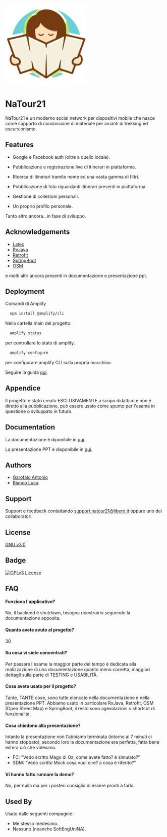 
![Logo](https://github.com/Endless077/NaTour21/blob/main/Varie/Logo/app_logo.png)

# NaTour21

NaTour21 è un moderno social network per dispositivi mobile che nasce come supporto di condivisione di materiale per amanti di trekking ed escursionismo.

## Features

- Google e Facebook auth (oltre a quello locale).

- Pubblicazione e registrazione live di itinerari in piattaforma.

- Ricerca di itinerari tramite nome ed una vasta gamma di filtri.

- Pubblicazione di foto riguardanti itinerari presenti in piattaforma.

- Gestione di collezioni personali.

- Un proprio profilo personale.

Tanto altro ancora…in fase di sviluppo.

## Acknowledgements

- [Latex](https://www.overleaf.com/learn/latex/Tutorials)
- [RxJava](https://github.com/ReactiveX/RxJava)
- [Retrofit](https://square.github.io/retrofit/)
- [SpringBoot](https://docs.spring.io/spring-boot/docs/current/reference/htmlsingle/)
- [OSM](https://wiki.openstreetmap.org/wiki/API)

e molti altri ancora presenti in documentazione e presentazione ppt.

## Deployment

Comandi di Amplify

```bash
  npm install @amplify/cli
```

Nella cartella main del progetto:

```bash
  amplify status
```
per controllare lo stato di amplify.

```bash
  amplify configure
```
per configurare amplify CLI sulla propria macchina.

Seguire la guida [qui](https://docs.amplify.aws/lib/q/platform/android/).


## Appendice

Il progetto è stato creato ESCLUSIVAMENTE a scopo
didattico e non è diretto alla pubblicazione, può
essere usato come spunto per l'esame in questione 
o sviluppato in futuro.


## Documentation

La documentazione è diponibile in [qui](https://github.com/Endless077/NaTour21/blob/main/Varie/NaTour21.pdf).

La presentazione PPT è disponibile in [qui](https://github.com/Endless077/NaTour21/blob/main/Varie/NaTour21.pptx).


## Authors

- [Garofalo Antonio](https://github.com/Endless077)
- [Bianco Luca](https://github.com/Luca-Bianco)


## Support

Support e feedback contattando support.natour21@libero.it
oppure uno dei collaboratori.


## License

[GNU v3.0](https://choosealicense.com/licenses/gpl-3.0/)


## Badge

[![GPLv3 License](https://img.shields.io/badge/License-GPL%20v3-yellow.svg)](https://opensource.org/licenses/)


## FAQ

#### Funziona l'applicativo?

No, il backend è shutdown, bisogna ricostruirlo seguendo la documentazione apposita.

#### Quanto avete avuto al progetto?

30

#### Su cosa vi siete concentrati?

Per passare l'esame la maggior parte del tempo è dedicata
alla realizzazione di una documentazione quanto meno corretta,
maggiori dettagli sulla parte di TESTING  e USABILITÀ.

#### Cosa avete usato per il progetto?

Tante, TANTE cose, sono tutte elencate nella documentazione
e nella presentazione PPT. Abbiamo usato in particolare
RxJava, Retrofit, OSM (Open Street Map) e SpringBoot, il
resto sono agevolazioni o shortcut di funzionalità.

#### Cosa chiedono alla presentazione?

Intanto la presentazione non l'abbiamo terminata (intorno
ai 7 minuti ci hanno stoppato), secondo loro la documentazione
era perfetta, fatta bene ed era ciò che volevano.

- FC: "Vedo scritto Mago di Oz, come avete fatto? è simulato?"
- SDM: "Vedo scritto Mock cosa vuol dire? a cosa è riferito?"

#### Vi hanno fatto runnare la demo?

No, per nulla ma per i posteri consiglio di essere pronti a farlo.


## Used By

Usato dalle seguenti compagnie:

- Me stesso medesimo.
- Nessuno (neanche SoftEngUniNA).
